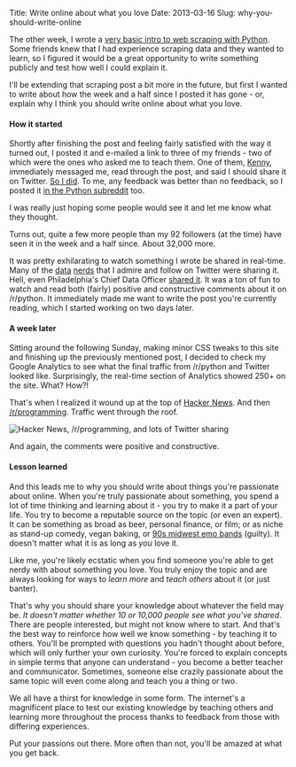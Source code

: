 Title: Write online about what you love
Date: 2013-03-16
Slug: why-you-should-write-online

The other week, I wrote a [very basic intro to web scraping with Python](http://www.gregreda.com/2013/03/03/web-scraping-101-with-python/).  Some friends knew that I had experience scraping data and they wanted to learn, so I figured it would be a great opportunity to write something publicly and test how well I could explain it.

I'll be extending that scraping post a bit more in the future, but first I wanted to write about how the week and a half since I posted it has gone - or, explain why I think you should write online about what you love.

#### How it started
Shortly after finishing the post and feeling fairly satisfied with the way it turned out, I posted it and e-mailed a link to three of my friends - two of which were the ones who asked me to teach them.  One of them, [Kenny](https://twitter.com/kennylong), immediately messaged me, read through the post, and said I should share it on Twitter.  [So I did](https://twitter.com/gjreda/status/308337050065727489).  To me, any feedback was better than no feedback, so I posted it [in the Python subreddit](http://www.reddit.com/r/Python/comments/19lnth/web_scraping_101_with_python_and_beautifulsoup/) too.

I was really just hoping some people would see it and let me know what they thought.

Turns out, quite a few more people than my 92 followers (at the time) have seen it in the week and a half since.  About 32,000 more.

It was pretty exhilarating to watch something I wrote be shared in real-time.  Many of the [data](https://twitter.com/siah/status/308719789524799488) [nerds](https://twitter.com/treycausey/status/308342790180458496) that I admire and follow on Twitter were sharing it.  Hell, even Philadelphia's Chief Data Officer [shared it](https://twitter.com/mheadd/status/308576308810637312).  It was a ton of fun to watch and read both (fairly) positive and constructive comments about it on /r/python.  It immediately made me want to write the post you're currently reading, which I started working on two days later.

#### A week later
Sitting around the following Sunday, making minor CSS tweaks to this site and finishing up the previously mentioned post, I decided to check my Google Analytics to see what the final traffic from /r/python and Twitter looked like.  Surprisingly, the real-time section of Analytics showed 250+ on the site.  What?  How?!

That's when I realized it wound up at the top of [Hacker News](https://news.ycombinator.com/item?id=5353347).  And then [/r/programming](http://www.reddit.com/r/programming/comments/1a20lf/web_scraping_101_with_python/).  Traffic went through the roof.

![Hacker News, /r/programming, and lots of Twitter sharing](/images/more-traffic-20130313.png)

And again, the comments were positive and constructive.

#### Lesson learned
And this leads me to why you should write about things you're passionate about online.  When you're truly passionate about something, you spend a lot of time thinking and learning about it - you try to make it a part of your life.  You try to become a reputable source on the topic (or even an expert).  It can be something as broad as beer, personal finance, or film; or as niche as stand-up comedy, vegan baking, or [90s midwest emo bands](http://en.wikipedia.org/wiki/Emo#Underground_popularity:_mid-1990s) (guilty).  It doesn't matter what it is as long as _you_ love it.

Like me, you're likely ecstatic when you find someone you're able to get nerdy with about something you love.  You truly enjoy the topic and are always looking for ways to _learn more_ and _teach others_ about it (or just banter).

That's why you should share your knowledge about whatever the field may be.  _It doesn't matter whether 10 or 10,000 people see what you've shared_.  There are people interested, but might not know where to start.  And that's the best way to reinforce how well we know something - by teaching it to others.  You'll be prompted with questions you hadn't thought about before, which will only further your own curiosity.  You're forced to explain concepts in simple terms that anyone can understand - you become a better teacher and communicator.  Sometimes, someone else crazily passionate about the same topic will even come along and teach you a thing or two.

We all have a thirst for knowledge in some form.  The internet's a magnificent place to test our existing knowledge by teaching others and learning more throughout the process thanks to feedback from those with differing experiences.

Put your passions out there.  More often than not, you'll be amazed at what you get back.

